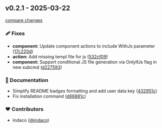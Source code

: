 ## v0.2.1 - 2025-03-22

[compare changes](https://github.com/indaco/tempo/compare/v0.2.0...v0.2.1)

### 🩹 Fixes

- **component:** Update component actions to include WithJs parameter ([17c220d](https://github.com/indaco/tempo/commit/17c220d))
- **action:** Add missing templ file for js ([532cf09](https://github.com/indaco/tempo/commit/532cf09))
- **component:** Support conditional JS file generation via OnlyIfJs flag in new subcmd ([d227593](https://github.com/indaco/tempo/commit/d227593))

### 📖 Documentation

- Simplify README badges formatting and add user data key ([432951c](https://github.com/indaco/tempo/commit/432951c))
- Fix installation command ([d66881c](https://github.com/indaco/tempo/commit/d66881c))

### ❤️ Contributors

- Indaco ([@indaco](https://github.com/indaco))
